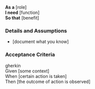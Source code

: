 **As a** [role]  
**I need** [function]  
**So that** [benefit]  

### Details and Assumptions
* [document what you know]      

### Acceptance Criteria     
gherkin  
Given [some context]  
When [certain action is taken]  
Then [the outcome of action is observed]  

